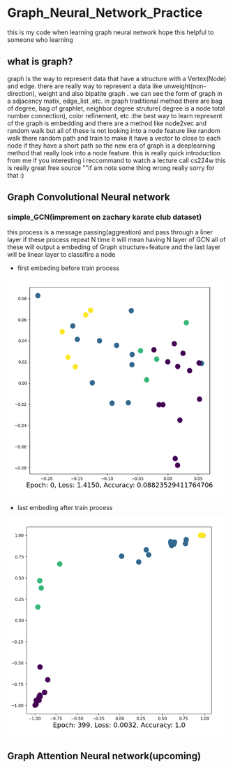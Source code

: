 # Graph_Neural_Network_Practice
 this is my code when learning graph neural network hope this helpful to someone who learning 

 ## what is graph?
 graph is the way to represent data that have a structure with a Vertex(Node) and edge. there are really way to represent a data like unweight(non-direction), weight and also bipatite graph . we can see the form of graph in a adjacency matix, edge_list ,etc. in graph traditional method there are bag of degree, bag of graphlet, neighbor degree struture( degree is a node total number connection), color refinement, etc .the best way to learn represent of the graph is embedding and there are a method like node2vec and random walk but all of these is not looking into a node feature like random walk there random path and train to make it have a vector to close to each node if they have a short path so the new era of graph is a deeplearning method that really look into a node feature. this is really quick introduction from me if you interesting i reccommand to watch a lecture call cs224w this is really great free source ""if am note some thing wrong really sorry for that :)

 ## Graph Convolutional Neural network
 ### simple_GCN(imprement on zachary karate club dataset)
 this process is a message passing(aggreation) and pass through a liner layer
 if these process repeat N time it will mean having N layer of GCN all of 
 these will output a embeding of Graph structure+feature and the last layer will be linear layer to classifire a node


 * first embeding before train process
 <img src="/image/simple_GCN_first_embed.png" alt="Alt text" title="Optional title" width="500" height="500">

 * last embeding after train process
 <img src="/image/simple_GCN_last_embed.png" alt="Alt text" title="Optional title" width="500" height="500">

 ## Graph Attention Neural network(upcoming)
 

